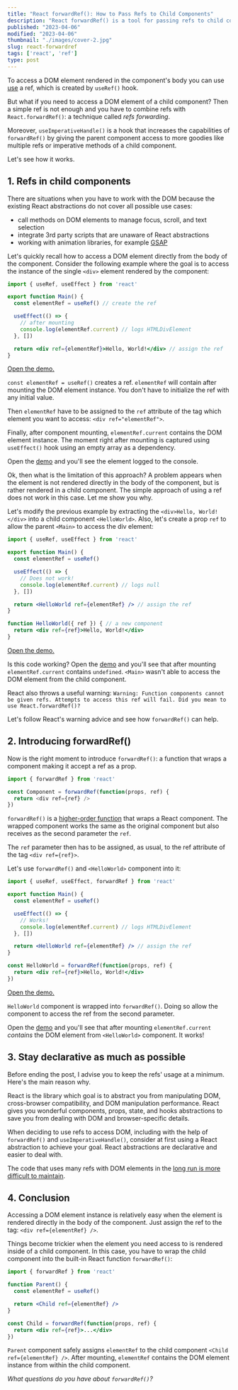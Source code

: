 ```yaml
---
title: "React forwardRef(): How to Pass Refs to Child Components"
description: "React forwardRef() is a tool for passing refs to child components. Discover how to use it with ease in this comprehensive tutorial."
published: "2023-04-06"
modified: "2023-04-06"
thumbnail: "./images/cover-2.jpg"
slug: react-forwardref
tags: ['react', 'ref']
type: post
---
```


To access a DOM element rendered in the component's body you can use [use](/react-useref/#2-accessing-dom-elements) a ref, which is created by `useRef()` hook.  

But what if you need to access a DOM element of a child component? Then a simple ref is not enough and you have to combine refs with `React.forwardRef()`: a technique called *refs forwarding*.  

Moreover, `useImperativeHandle()` is a hook that increases the capabilities of `forwardRef()` by giving the parent component access to more goodies like multiple refs or imperative methods of a child component. 

Let's see how it works.  

<Affiliate type="traversyReact" />

<TableOfContents maxLevel={1} />

## 1. Refs in child components

There are situations when you have to work with the DOM because the existing React abstractions do not cover all possible use cases:

* call methods on DOM elements to manage focus, scroll, and text selection
* integrate 3rd party scripts that are unaware of React abstractions
* working with animation libraries, for example [GSAP](https://greensock.com/react-basics#refs)

Let's quickly recall how to access a DOM element directly from the body of the component. Consider the following example where the goal is to access the instance of the single `<div>` element rendered by the component:

```jsx
import { useRef, useEffect } from 'react'

export function Main() {
  const elementRef = useRef() // create the ref

  useEffect(() => {
    // after mounting
    console.log(elementRef.current) // logs HTMLDivElement
  }, [])

  return <div ref={elementRef}>Hello, World!</div> // assign the ref
}
```

[Open the demo.](https://codesandbox.io/s/competent-grass-89so21?file=/src/Main.jsx)

`const elementRef = useRef()` creates a ref. `elementRef` will contain after mounting the DOM element instance. You don't have to initialize the ref with any initial value.  

Then `elementRef` have to be assigned to the `ref` attribute of the tag which element you want to access: `<div ref="elementRef">`.  

Finally, after component mounting, `elementRef.current` contains the DOM element instance. The moment right after mounting is captured using `useEffect()` hook using an empty array as a dependency.  

Open the [demo](https://codesandbox.io/s/competent-grass-89so21?file=/src/Main.jsx) and you'll see the element logged to the console. 

Ok, then what is the limitation of this approach? A problem appears when the element is not rendered directly in the body of the component, but is rather rendered in a child component. The simple approach of using a ref does not work in this case. Let me show you why.  

Let's modify the previous example by extracting the `<div>Hello, World!</div>` into a child component `<HelloWorld>`. Also, let's create a prop `ref` to allow the parent `<Main>` to access the div element:

```jsx
import { useRef, useEffect } from 'react'

export function Main() {
  const elementRef = useRef()

  useEffect(() => {
    // Does not work!
    console.log(elementRef.current) // logs null
  }, [])

  return <HelloWorld ref={elementRef} /> // assign the ref
}

function HelloWorld({ ref }) { // a new component
  return <div ref={ref}>Hello, World!</div>
}
```
[Open the demo.](https://codesandbox.io/s/react-ref-dom-child-zztlg5?file=/src/Main.jsx)

Is this code working? Open the [demo](https://codesandbox.io/s/react-ref-dom-child-zztlg5?file=/src/Main.jsx) and you'll see that after mounting `elementRef.current` contains `undefined`. `<Main>` wasn't able to access the DOM element from the child component. 

React also throws a useful warning: `Warning: Function components cannot be given refs. Attempts to access this ref will fail. Did you mean to use React.forwardRef()?`

Let's follow React's warning advice and see how `forwardRef()` can help.  

## 2. Introducing forwardRef()

Now is the right moment to introduce `forwardRef()`: a function that wraps a component making it accept a ref as a prop.  

```javascript
import { forwardRef } from 'react'

const Component = forwardRef(function(props, ref) {
  return <div ref={ref} />
})
```

`forwardRef()` is a [higher-order function](/javascript-higher-order-functions/) that wraps a React component. The wrapped component works the same as the original component but also receives as the second parameter the `ref`. 

The `ref` parameter then has to be assigned, as usual, to the ref attribute of the tag `<div ref={ref}>`.  

Let's use `forwardRef()` and `<HelloWorld>` component into it:

```jsx {13-15}
import { useRef, useEffect, forwardRef } from 'react'

export function Main() {
  const elementRef = useRef()

  useEffect(() => {
    // Works!
    console.log(elementRef.current) // logs HTMLDivElement
  }, [])

  return <HelloWorld ref={elementRef} /> // assign the ref
}

const HelloWorld = forwardRef(function(props, ref) {
  return <div ref={ref}>Hello, World!</div>
})
```

[Open the demo.](https://codesandbox.io/s/react-ref-dom-forwardref-kyuklk?file=/src/Main.jsx)

`HelloWorld` component is wrapped into `forwardRef()`. Doing so allow the component to access the ref from the second parameter.  

Open the [demo](https://codesandbox.io/s/react-ref-dom-forwardref-kyuklk?file=/src/Main.jsx) and you'll see that after mounting `elementRef.current` *contains* the DOM element from `<HelloWorld>` component. It works!

## 3. Stay declarative as much as possible

Before ending the post, I advise you to keep the refs' usage at a minimum. Here's the main reason why.    

React is the library which goal is to abstract you from manipulating DOM, cross-browser compatibility, and DOM manipulation performance. React gives you wonderful components, props, state, and hooks abstractions to save you from dealing with DOM and browser-specific details.  

When deciding to use refs to access DOM, including with the help of `forwardRef()` and `useImperativeHandle()`, consider at first using a React abstraction to achieve your goal. React abstractions are declarative and easier to deal with.  

The code that uses many refs with DOM elements in the [long run is more difficult to maintain](https://blog.logrocket.com/why-you-should-use-refs-sparingly-in-production/).  

## 4. Conclusion

Accessing a DOM element instance is relatively easy when the element is rendered directly in the body of the component. Just assign the ref to the tag: `<div ref={elementRef} />`.  

Things become trickier when the element you need access to is rendered inside of a child component. In this case, you have to wrap the child component into the built-in React function `forwardRef()`:

```jsx
import { forwardRef } from 'react'

function Parent() {
  const elementRef = useRef()

  return <Child ref={elementRef} />
}

const Child = forwardRef(function(props, ref) {
  return <div ref={ref}>...</div>
})
```

`Parent` component safely assigns `elementRef` to the child component `<Child ref={elementRef} />`. After mounting, `elementRef` contains the DOM element instance from within the child component.  

*What questions do you have about `forwardRef()`?*